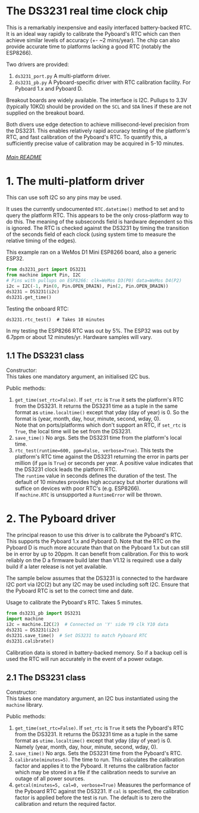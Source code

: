 # The DS3231 real time clock chip

This is a remarkably inexpensive and easily interfaced battery-backed RTC. It
is an ideal way rapidly to calibrate the Pyboard's RTC which can then achieve
similar levels of accuracy (+- ~2 mins/year). The chip can also provide
accurate time to platforms lacking a good RTC (notably the ESP8266).

Two drivers are provided:
 1. `ds3231_port.py` A multi-platform driver.
 2. `ds3231_pb.py` A Pyboard-specific driver with RTC calibration facility. For
 Pyboard 1.x and Pyboard D.

Breakout boards are widely available. The interface is I2C. Pullups to 3.3V
(typically 10KΩ) should be provided on the `SCL` and `SDA` lines if these are
not supplied on the breakout board.

Both divers use edge detection to achieve millisecond-level precision from the
DS3231. This enables relatively rapid accuracy testing of the platform's RTC,
and fast calibration of the Pyboard's RTC. To quantify this, a sufficiently
precise value of calibration may be acquired in 5-10 minutes.

###### [Main README](../README.md)

# 1. The multi-platform driver

This can use soft I2C so any pins may be used.

It uses the currently undocumented `RTC.datetime()` method to set and to query
the platform RTC. This appears to be the only cross-platform way to do this.
The meaning of the subseconds field is hardware dependent so this is ignored.
The RTC is checked against the DS3231 by timing the transition of the seconds
field of each clock (using system time to measure the relative timing of the
edges).

This example ran on a WeMos D1 Mini ESP8266 board, also a generic ESP32.
```python
from ds3231_port import DS3231
from machine import Pin, I2C
# Pins with pullups on ESP8266: clk=WeMos D3(P0) data=WeMos D4(P2)
i2c = I2C(-1, Pin(0, Pin.OPEN_DRAIN), Pin(2, Pin.OPEN_DRAIN))
ds3231 = DS3231(i2c)
ds3231.get_time()
```
Testing the onboard RTC:
```
ds3231.rtc_test()  # Takes 10 minutes
```
In my testing the ESP8266 RTC was out by 5%. The ESP32 was out by 6.7ppm or
about 12 minutes/yr. Hardware samples will vary.

## 1.1 The DS3231 class

Constructor:  
This takes one mandatory argument, an initialised I2C bus.

Public methods:
 1. `get_time(set_rtc=False)`. If `set_rtc` is `True` it sets the platform's
 RTC from the DS3231. It returns the DS3231 time as a tuple in the same format
 as `utime.localtime()` except that yday (day of year) is 0. So the format is
 (year, month, day, hour, minute, second, wday, 0).  
 Note that on ports/platforms which don't support an RTC, if `set_rtc` is
 `True`, the local time will be set from the DS3231.
 2. `save_time()` No args. Sets the DS3231 time from the platform's local time.
 3. `rtc_test(runtime=600, ppm=False, verbose=True)`. This tests the platform's
 RTC time against the DS3231 returning the error in parts per million (if `ppm`
 is `True`) or seconds per year. A positive value indicates that the  DS3231
 clock leads the platform RTC.  
 The `runtime` value in seconds defines the duration of the test. The default
 of 10 minutes provides high accuracy but shorter durations will suffice on
 devices with poor RTC's (e.g. ESP8266).  
 If `machine.RTC` is unsupported a `RuntimeError` will be thrown.

# 2. The Pyboard driver

The principal reason to use this driver is to calibrate the Pyboard's RTC. This
supports the Pyboard 1.x and Pyboard D. Note that the RTC on the Pyboard D is
much more accurate than that on the Pyboard 1.x but can still be in error by up
to 20ppm. It can benefit from calibration. For this to work reliably on the D a
firmware build later than V1.12 is required: use a daily build if a later
release is not yet available.

The sample below assumes that the DS3231 is connected to the hardware I2C port
via I2C(2) but any I2C may be used including soft I2C. Ensure that the Pyboard
RTC is set to the correct time and date.

Usage to calibrate the Pyboard's RTC. Takes 5 minutes.

```python
from ds3231_pb import DS3231
import machine
i2c = machine.I2C(2)  # Connected on 'Y' side Y9 clk Y10 data
ds3231 = DS3231(i2c)
ds3231.save_time()  # Set DS3231 to match Pyboard RTC
ds3231.calibrate()
```

Calibration data is stored in battery-backed memory. So if a backup cell is
used the RTC will run accurately in the event of a power outage.

## 2.1 The DS3231 class

Constructor:  
This takes one mandatory argument, an I2C bus instantiated using the `machine`
library.

Public methods:
 1. `get_time(set_rtc=False)`. If `set_rtc` is `True` it sets the Pyboard's RTC
 from the DS3231. It returns the DS3231 time as a tuple in the same format as
 `utime.localtime()` except that yday (day of year) is 0.  
 Namely (year, month, day, hour, minute, second, wday, 0).
 2. `save_time()` No args. Sets the DS3231 time from the Pyboard's RTC.
 3. `calibrate(minutes=5)`. The time to run. This calculates the calibration
 factor and applies it to the Pyboard. It returns the calibration factor which
 may be stored in a file if the calibration needs to survive an outage of all
 power sources.
 4. `getcal(minutes=5, cal=0, verbose=True)` Measures the performance of the
 Pyboard RTC against the DS3231. If `cal` is specified, the calibration factor
 is applied before the test is run. The default is to zero the calibration and
 return the required factor.
